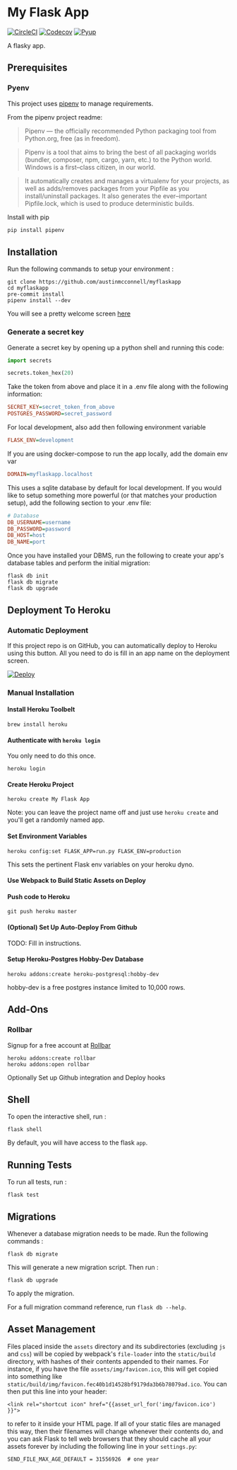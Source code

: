 My Flask App
================================

[![CircleCI][circleci_logo]][circleci_link] [![Codecov][codecov_logo]][codecov_link] [![Pyup][pyup_logo]][pyup_link]

[circleci_logo]: https://circleci.com/gh/austinmcconnell/myflaskapp.svg?style=shield
[circleci_link]: https://circleci.com/gh/austinmcconnell/myflaskapp
[codecov_logo]: https://codecov.io/gh/austinmcconnell/myflaskapp/branch/master/graph/badge.svg
[codecov_link]: https://codecov.io/gh/austinmcconnell/myflaskapp
[pyup_logo]: https://pyup.io/repos/github/austinmcconnell/myflaskapp/shield.svg
[pyup_link]: https://pyup.io/repos/github/austinmcconnell/myflaskapp/

A flasky app.

Prerequisites
-------------
### Pyenv
This project uses [pipenv](https://github.com/pypa/pipenv) to manage requirements.

From the pipenv project readme:

>Pipenv — the officially recommended Python packaging tool from Python.org, free (as in freedom).

>Pipenv is a tool that aims to bring the best of all packaging worlds (bundler, composer, npm, cargo, yarn, etc.) to the Python world. Windows is a first–class citizen, in our world.

>It automatically creates and manages a virtualenv for your projects, as well as adds/removes packages from your Pipfile as you install/uninstall packages. It also generates the ever–important Pipfile.lock, which is used to produce deterministic builds.

Install with pip

```bash
pip install pipenv
```

Installation
----------

Run the following commands to setup your environment :

    git clone https://github.com/austinmcconnell/myflaskapp
    cd myflaskapp
    pre-commit install
    pipenv install --dev

You will see a pretty welcome screen [here](http://localhost:5000)

### Generate a secret key
Generate a secret key by opening up a python shell and running this code:

```python
import secrets

secrets.token_hex(20)
```
Take the token from above and place it in a .env file along with the following information:

```ini
SECRET_KEY=secret_token_from_above
POSTGRES_PASSWORD=secret_password
```

For local development, also add then following environment variable

```ini
FLASK_ENV=development
```

If you are using docker-compose to run the app locally, add the domain env var

```ini
DOMAIN=myflaskapp.localhost
```

This uses a sqlite database by default for local development. If you would like to setup something more powerful (or that matches your production setup), add the following section to your .env file:

```ini
# Database
DB_USERNAME=username
DB_PASSWORD=password
DB_HOST=host
DB_NAME=port
```

Once you have installed your DBMS, run the following to create your
app\'s database tables and perform the initial migration:

    flask db init
    flask db migrate
    flask db upgrade

Deployment To Heroku
--------------------

### Automatic Deployment

If this project repo is on GitHub, you can automatically deploy to Heroku using this button. All you need to do is fill in an app name on the deployment screen.

[![Deploy](https://www.herokucdn.com/deploy/button.svg)](https://heroku.com/deploy)

### Manual Installation

#### Install Heroku Toolbelt

	brew install heroku

#### Authenticate with `heroku login`
 You only need to do this once.

 	heroku login

#### Create Heroku Project

	heroku create My Flask App

Note: you can leave the project name off and just use `heroku create` and you'll get a randomly named app.

#### Set Environment Variables

	heroku config:set FLASK_APP=run.py FLASK_ENV=production

This sets the pertinent Flask env variables on your heroku dyno.

#### Use Webpack to Build Static Assets on Deploy

#### Push code to Heroku

	git push heroku master

#### (Optional) Set Up Auto-Deploy From Github
TODO: Fill in instructions.


#### Setup Heroku-Postgres Hobby-Dev Database

	heroku addons:create heroku-postgresql:hobby-dev

hobby-dev is a free postgres instance limited to 10,000 rows.

Add-Ons
-------

### Rollbar

Signup for a free account at [Rollbar](https://rollbar.com)

    heroku addons:create rollbar
    heroku addons:open rollbar

Optionally Set up Github integration and Deploy hooks

Shell
-----

To open the interactive shell, run :

    flask shell

By default, you will have access to the flask `app`.

Running Tests
-------------

To run all tests, run :

    flask test

Migrations
----------

Whenever a database migration needs to be made. Run the following
commands :

    flask db migrate

This will generate a new migration script. Then run :

    flask db upgrade

To apply the migration.

For a full migration command reference, run `flask db --help`.

Asset Management
----------------

Files placed inside the `assets` directory and its subdirectories
(excluding `js` and `css`) will be copied by webpack\'s `file-loader`
into the `static/build` directory, with hashes of their contents
appended to their names. For instance, if you have the file
`assets/img/favicon.ico`, this will get copied into something like
`static/build/img/favicon.fec40b1d14528bf9179da3b6b78079ad.ico`. You can
then put this line into your header:

    <link rel="shortcut icon" href="{{asset_url_for('img/favicon.ico') }}">

to refer to it inside your HTML page. If all of your static files are
managed this way, then their filenames will change whenever their
contents do, and you can ask Flask to tell web browsers that they should
cache all your assets forever by including the following line in your
`settings.py`:

    SEND_FILE_MAX_AGE_DEFAULT = 31556926  # one year
